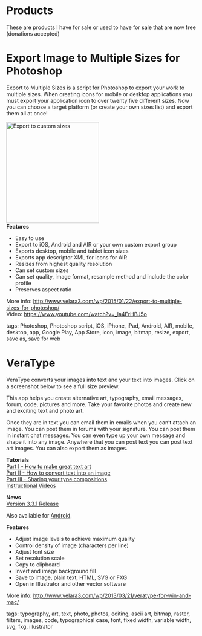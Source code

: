# Products
These are products I have for sale or used to have for sale that are now free (donations accepted)

<h1>Export Image to Multiple Sizes for Photoshop</h1>  
Export to Multiple Sizes is a script for Photoshop to export your work to multiple sizes. When creating icons for mobile or desktop applications you must export your application icon to over twenty five different sizes. Now you can choose a target platform (or create your own sizes list) and export them all at once!

<a href="https://www.velara3.com/wp/wp-content/uploads/2015/01/Screen-Shot-2015-01-31-at-6.10.27-PM.png"><img class="alignright size-full wp-image-524" src="https://www.velara3.com/wp/wp-content/uploads/2015/01/Screen-Shot-2015-01-31-at-6.10.27-PM.png" alt="Export to custom sizes" width="245" height="268" /></a>  
<strong>Features</strong>  
* Easy to use
* Export to iOS, Android and AIR or your own custom export group
* Exports desktop, mobile and tablet icon sizes
* Exports app descriptor XML for icons for AIR
* Resizes from highest quality resolution
* Can set custom sizes
* Can set quality, image format, resample method and include the color profile
* Preserves aspect ratio


More info: http://www.velara3.com/wp/2015/01/22/export-to-multiple-sizes-for-photoshop/  
Video: https://www.youtube.com/watch?v=_la4ErHBJ5o

tags: Photoshop, Photoshop script, iOS, iPhone, iPad, Android, AIR, mobile, desktop, app, Google Play, App Store, icon, image, bitmap, resize, export, save as, save for web


<h1>VeraType</h1>
VeraType converts your images into text and your text into images. Click on a screenshot below to see a full size preview.

This app helps you create alternative art, typography, email messages, forum, code, pictures and more. Take your favorite photos and create new and exciting text and photo art.

Once they are in text you can email them in emails when you can’t attach an image. You can post them in forums with your signature. You can post them in instant chat messages. You can even type up your own message and shape it into any image. Anywhere that you can post text you can post text art images. You can also export them as images.

<strong>Tutorials</strong>  
<a href="http://www.velara3.com/wp/?p=170">Part I - How to make great text art</a>  
<a href="http://www.velara3.com/wp/?p=221">Part II - How to convert text into an image</a>  
<a href="http://www.velara3.com/wp/?p=223">Part III - Sharing your type compositions</a>  
<a title="Watch demos in HD" href="http://www.velara3.com/wp/2013/10/29/videos/" target="_blank">Instructional Videos</a>

<strong>News</strong>  
<a href="http://www.velara3.com/wp/2015/10/10/new-veratype-3-3-1-released/">Version 3.3.1 Release</a>

Also available for <a href="http://www.velara3.com/wp/?p=268">Android</a>.  

<strong>Features</strong>  
* Adjust image levels to achieve maximum quality
* Control density of image (characters per line)
* Adjust font size
* Set resolution scale
* Copy to clipboard
* Invert and image background fill
* Save to image, plain text, HTML, SVG or FXG
* Open in Illustrator and other vector software

More info: http://www.velara3.com/wp/2013/03/21/veratype-for-win-and-mac/

tags: typography, art, text, photo, photos, editing, ascii art, bitmap, raster, filters, images, code, typographical case, font, fixed width, variable width, svg, fxg, illustrator
